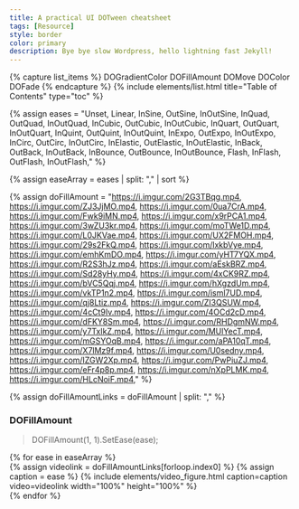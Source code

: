 ```yaml
---
title: A practical UI DOTween cheatsheet
tags: [Resource]
style: border
color: primary  
description: Bye bye slow Wordpress, hello lightning fast Jekyll!
---
```


{% capture list_items %}
DOGradientColor
DOFillAmount
DOMove
DOColor
DOFade
{% endcapture %}
{% include elements/list.html title="Table of Contents" type="toc" %}

{% assign eases = "Unset,
        Linear,
        InSine,
        OutSine,
        InOutSine,
        InQuad,
        OutQuad,
        InOutQuad,
        InCubic,
        OutCubic,
        InOutCubic,
        InQuart,
        OutQuart,
        InOutQuart,
        InQuint,
        OutQuint,
        InOutQuint,
        InExpo,
        OutExpo,
        InOutExpo,
        InCirc,
        OutCirc,
        InOutCirc,
        InElastic,
        OutElastic,
        InOutElastic,
        InBack,
        OutBack,
        InOutBack,
        InBounce,
        OutBounce,
        InOutBounce,
        Flash,
        InFlash,
        OutFlash,
        InOutFlash," %}

{% assign easeArray = eases | split: "," | sort %}



{% assign doFillAmount = "https://i.imgur.com/2G3TBqg.mp4,
https://i.imgur.com/ZJ3JjMO.mp4,
https://i.imgur.com/0ua7CrA.mp4,
https://i.imgur.com/Fwk9iMN.mp4,
https://i.imgur.com/x9rPCA1.mp4,
https://i.imgur.com/3wZU3kr.mp4,
https://i.imgur.com/moTWe1D.mp4,
https://i.imgur.com/L0JKVae.mp4,
https://i.imgur.com/UX2FMOH.mp4,
https://i.imgur.com/29s2FkQ.mp4,
https://i.imgur.com/lxkbVye.mp4,
https://i.imgur.com/emhKmDO.mp4,
https://i.imgur.com/yHT7YQX.mp4,
https://i.imgur.com/R2S3hJz.mp4,
https://i.imgur.com/aEskBRZ.mp4,
https://i.imgur.com/Sd28yHy.mp4,
https://i.imgur.com/4xCK9RZ.mp4,
https://i.imgur.com/bVC5Qqj.mp4,
https://i.imgur.com/hXgzdUm.mp4,
https://i.imgur.com/vkTP1n2.mp4,
https://i.imgur.com/isml7UD.mp4,
https://i.imgur.com/qj8Ltiz.mp4,
https://i.imgur.com/ZI3QSUW.mp4,
https://i.imgur.com/4cCt9Iv.mp4,
https://i.imgur.com/4OCd2cD.mp4,
https://i.imgur.com/dFKY8Sm.mp4,
https://i.imgur.com/RHDgmNW.mp4,
https://i.imgur.com/y7TxIkZ.mp4,
https://i.imgur.com/MUlYecT.mp4,
https://i.imgur.com/mGSYOqB.mp4,
https://i.imgur.com/aPA10qT.mp4,
https://i.imgur.com/X7lMz9f.mp4,
https://i.imgur.com/U0sedny.mp4,
https://i.imgur.com/IZGW2Xp.mp4,
https://i.imgur.com/PwPiuZJ.mp4,
https://i.imgur.com/eFr4p8p.mp4,
https://i.imgur.com/nXpPLMK.mp4,
https://i.imgur.com/HLcNoiF.mp4," %}


{% assign doFillAmountLinks = doFillAmount | split: "," %}

### DOFillAmount
> DOFillAmount(1, 1).SetEase(ease);

<div class="row">
{% for ease in easeArray %}
    <div class="col-sm-2">
    {% assign videolink = doFillAmountLinks[forloop.index0] %}
    {% assign caption = ease %}
    {% include elements/video_figure.html caption=caption video=videolink width="100%" height="100%"   %}
    </div>
{% endfor %}
</div> 
